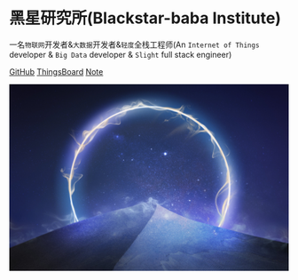 # 黑星研究所(Blackstar-baba Institute)
一名`物联网`开发者&`大数据`开发者&`轻度`全栈工程师(An `Internet of Things` developer & `Big Data` developer & `Slight` full stack engineer)

[<i class="iconfont icon-github"></i> GitHub](https://github.com/blackstar-baba/blog)
[<i class="iconfont icon-down"></i> ThingsBoard](/iot/thingsboard/README.md)
[<i class="iconfont icon-down"></i> Note](/note/README.md)
<!-- background image -->
![](_images/bg.jpg)
